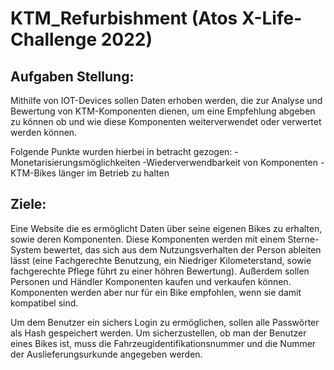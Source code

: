 # KTM_Refurbishment (Atos X-Life-Challenge 2022)

## Aufgaben Stellung:

  Mithilfe von IOT-Devices sollen Daten erhoben werden, die zur Analyse und Bewertung von KTM-Komponenten 
  dienen, um eine Empfehlung abgeben zu können ob und wie diese Komponenten weiterverwendet oder verwertet 
  werden können.
  
  Folgende Punkte wurden hierbei in betracht gezogen: 
  -Monetarisierungsmöglichkeiten
  -Wiederverwendbarkeit von Komponenten
  -KTM-Bikes länger im Betrieb zu halten

## Ziele:

  Eine Website die es ermöglicht Daten über seine eigenen Bikes zu erhalten, sowie deren Komponenten.
  Diese Komponenten werden mit einem Sterne-System bewertet, das sich aus dem Nutzungsverhalten der Person ableiten lässt
  (eine Fachgerechte Benutzung, ein Niedriger Kilometerstand, sowie fachgerechte Pflege führt zu einer höhren Bewertung).
  Außerdem sollen Personen und Händler Komponenten kaufen und verkaufen können. Komponenten werden aber nur für ein Bike 
  empfohlen, wenn sie damit kompatibel sind. 

  Um dem Benutzer ein sichers Login zu ermöglichen, sollen alle Passwörter als Hash gespeichert werden. Um sicherzustellen,
  ob man der Benutzer eines Bikes ist, muss die Fahrzeugidentifikationsnummer und die Nummer der Auslieferungsurkunde angegeben
  werden.
  
